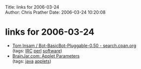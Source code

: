 Title: links for 2006-03-24  
Author: Chris Prather
Date: 2006-03-24 10:20:08

# links for 2006-03-24
<ul class="delicious">
	<li>
		<div class="delicious-link"><a href="http://search.cpan.org/~tomi/Bot-BasicBot-Pluggable-0.50/">Tom Insam / Bot-BasicBot-Pluggable-0.50 - search.cpan.org</a></div>
		<div class="delicious-tags">(tags: <a href="http://del.icio.us/perigrin/IRC">IRC</a> <a href="http://del.icio.us/perigrin/perl">perl</a> <a href="http://del.icio.us/perigrin/software">software</a>)</div>
	</li>
	<li>
		<div class="delicious-link"><a href="http://www.brainjar.com/java/parameters/">BrainJar.com: Applet Parameters</a></div>
		<div class="delicious-tags">(tags: <a href="http://del.icio.us/perigrin/java">java</a> <a href="http://del.icio.us/perigrin/applets">applets</a>)</div>
	</li>
</ul>

